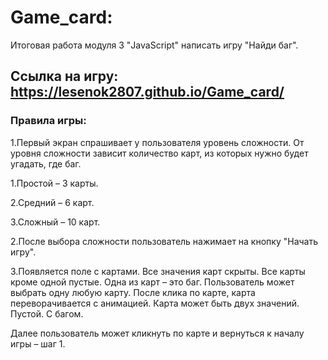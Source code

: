 # Game_card: 
Итоговая работа модуля 3 "JavaScript" написать игру "Найди баг". 

## Ссылка на игру: https://lesenok2807.github.io/Game_card/

### Правила игры:
1.Первый экран спрашивает у пользователя уровень сложности. 
От уровня сложности зависит количество карт, из которых нужно будет угадать, где баг.

1.Простой – 3 карты.

2.Средний – 6 карт.

3.Сложный – 10 карт.

2.После выбора сложности пользователь нажимает на кнопку "Начать игру".

3.Появляется поле с картами. Все значения карт скрыты. Все карты кроме одной пустые. Одна из карт – это баг.
Пользователь может выбрать одну любую карту.
После клика по карте, карта переворачивается с анимацией.
Карта может быть двух значений.
Пустой.
С багом.

 Далее пользователь может кликнуть по карте и вернуться к началу игры – шаг 1.
